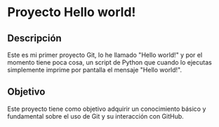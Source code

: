 # Proyecto Hello world!
 
## Descripción
Este es mi primer proyecto Git, lo he llamado "Hello world!" y por el
momento tiene poca cosa, un script de Python que cuando lo ejecutas
simplemente imprime por pantalla el mensaje "Hello world!".

## Objetivo
Este proyecto tiene como objetivo adquirir un conocimiento básico y
fundamental sobre el uso de Git y su interacción con GitHub.
